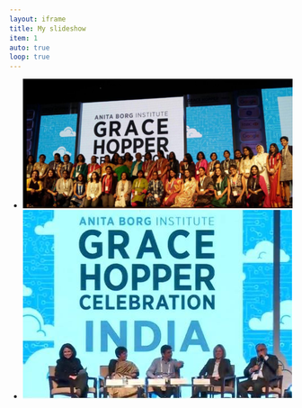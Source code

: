 ```yaml
---
layout: iframe
title: My slideshow
item: 1
auto: true
loop: true
---
```


* ![A nice pic of mine](/assets/2016-12-14-ghci/4.png)
* ![Another nice pic of mine](/assets/2016-12-14-ghci/5.jpg)


